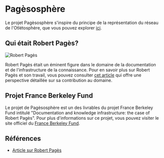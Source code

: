 
# Pagèsosphère

Le projet Pagèsosphère s'inspire du principe de la représentation du réseau de l'Otlétosphère, que vous pouvez explorer [ici](https://hyperotlet.huma-num.fr/otletosphere/).

## Qui était Robert Pagès?

![Robert Pagès](https://hyperotlet.huma-num.fr/site/articles/item/10823?lang=fr&from_item=10821)

Robert Pagès était un éminent figure dans le domaine de la documentation et de l'infrastructure de la connaissance. Pour en savoir plus sur Robert Pagès et son travail, vous pouvez consulter [cet article](https://hyperotlet.huma-num.fr/site/articles/item/10823?lang=fr&from_item=10821) qui offre une perspective détaillée sur sa contribution au domaine.

## Projet France Berkeley Fund

Le projet de Pagèsosphère est un des livrables du projet France Berkeley Fund intitulé "Documentation and knowledge infrastructure: the case of Robert Pagès". Pour plus d'informations sur ce projet, vous pouvez visiter le site officiel du [France Berkeley Fund](https://fbf.berkeley.edu/publications/documentation-and-knowledge-infrastructure-case-robert-pagès).

## Références

- [Article sur Robert Pagès](https://hyperotlet.huma-num.fr/site/articles/item/10823?lang=fr&from_item=10821)
